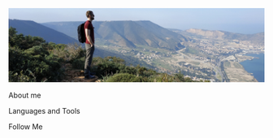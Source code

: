 ![Header](https://github.com/lllytnik/lllytnik/blob/main/assets/pic.jpg)

About me

Languages and Tools

Follow Me
